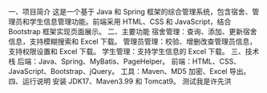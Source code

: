 一、项目简介
这是一个基于 Java 和 Spring 框架的综合管理系统，包含宿舍、管理员和学生信息管理功能。前端采用 HTML、CSS 和 JavaScript，结合 Bootstrap 框架实现页面展示。
二、主要功能
宿舍管理：查询、添加、更新宿舍信息，支持模糊搜索和 Excel 下载。
管理员管理：校验、增删改查管理员信息，支持权限设置和 Excel 下载。
学生管理：支持学生信息的 Excel 下载。
三、技术栈
后端：Java、Spring、MyBatis、PageHelper。
前端：HTML、CSS、JavaScript、Bootstrap、jQuery。
工具：Maven、MD5 加密、Excel 导出。
四、运行说明
安装 JDK17、Maven3.99 和 Tomcat9。
测试我是许先洪
